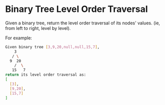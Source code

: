 # Binary Tree Level Order Traversal

Given a binary tree, return the level order traversal of its nodes' values. (ie, from left to right, level by level).

For example:

```bash
Given binary tree [3,9,20,null,null,15,7],
    3
   / \
  9  20
    /  \
   15   7
return its level order traversal as:
[
  [3],
  [9,20],
  [15,7]
]
```
